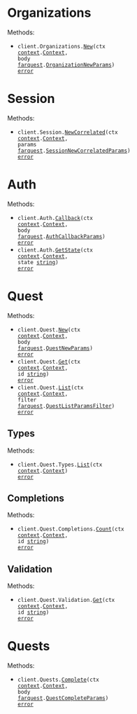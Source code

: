 # Organizations

Methods:

- <code title="post /organizations/create">client.Organizations.<a href="https://pkg.go.dev/github.com/stainless-sdks/farquest-go#OrganizationService.New">New</a>(ctx <a href="https://pkg.go.dev/context">context</a>.<a href="https://pkg.go.dev/context#Context">Context</a>, body <a href="https://pkg.go.dev/github.com/stainless-sdks/farquest-go">farquest</a>.<a href="https://pkg.go.dev/github.com/stainless-sdks/farquest-go#OrganizationNewParams">OrganizationNewParams</a>) <a href="https://pkg.go.dev/builtin#error">error</a></code>

# Session

Methods:

- <code title="post /session/{correlatedId}">client.Session.<a href="https://pkg.go.dev/github.com/stainless-sdks/farquest-go#SessionService.NewCorrelated">NewCorrelated</a>(ctx <a href="https://pkg.go.dev/context">context</a>.<a href="https://pkg.go.dev/context#Context">Context</a>, params <a href="https://pkg.go.dev/github.com/stainless-sdks/farquest-go">farquest</a>.<a href="https://pkg.go.dev/github.com/stainless-sdks/farquest-go#SessionNewCorrelatedParams">SessionNewCorrelatedParams</a>) <a href="https://pkg.go.dev/builtin#error">error</a></code>

# Auth

Methods:

- <code title="post /auth/callback">client.Auth.<a href="https://pkg.go.dev/github.com/stainless-sdks/farquest-go#AuthService.Callback">Callback</a>(ctx <a href="https://pkg.go.dev/context">context</a>.<a href="https://pkg.go.dev/context#Context">Context</a>, body <a href="https://pkg.go.dev/github.com/stainless-sdks/farquest-go">farquest</a>.<a href="https://pkg.go.dev/github.com/stainless-sdks/farquest-go#AuthCallbackParams">AuthCallbackParams</a>) <a href="https://pkg.go.dev/builtin#error">error</a></code>
- <code title="get /auth/{state}">client.Auth.<a href="https://pkg.go.dev/github.com/stainless-sdks/farquest-go#AuthService.GetState">GetState</a>(ctx <a href="https://pkg.go.dev/context">context</a>.<a href="https://pkg.go.dev/context#Context">Context</a>, state <a href="https://pkg.go.dev/builtin#string">string</a>) <a href="https://pkg.go.dev/builtin#error">error</a></code>

# Quest

Methods:

- <code title="post /quest/create">client.Quest.<a href="https://pkg.go.dev/github.com/stainless-sdks/farquest-go#QuestService.New">New</a>(ctx <a href="https://pkg.go.dev/context">context</a>.<a href="https://pkg.go.dev/context#Context">Context</a>, body <a href="https://pkg.go.dev/github.com/stainless-sdks/farquest-go">farquest</a>.<a href="https://pkg.go.dev/github.com/stainless-sdks/farquest-go#QuestNewParams">QuestNewParams</a>) <a href="https://pkg.go.dev/builtin#error">error</a></code>
- <code title="get /quest/{id}">client.Quest.<a href="https://pkg.go.dev/github.com/stainless-sdks/farquest-go#QuestService.Get">Get</a>(ctx <a href="https://pkg.go.dev/context">context</a>.<a href="https://pkg.go.dev/context#Context">Context</a>, id <a href="https://pkg.go.dev/builtin#string">string</a>) <a href="https://pkg.go.dev/builtin#error">error</a></code>
- <code title="get /quest/list/{filter}">client.Quest.<a href="https://pkg.go.dev/github.com/stainless-sdks/farquest-go#QuestService.List">List</a>(ctx <a href="https://pkg.go.dev/context">context</a>.<a href="https://pkg.go.dev/context#Context">Context</a>, filter <a href="https://pkg.go.dev/github.com/stainless-sdks/farquest-go">farquest</a>.<a href="https://pkg.go.dev/github.com/stainless-sdks/farquest-go#QuestListParamsFilter">QuestListParamsFilter</a>) <a href="https://pkg.go.dev/builtin#error">error</a></code>

## Types

Methods:

- <code title="get /quest/types">client.Quest.Types.<a href="https://pkg.go.dev/github.com/stainless-sdks/farquest-go#QuestTypeService.List">List</a>(ctx <a href="https://pkg.go.dev/context">context</a>.<a href="https://pkg.go.dev/context#Context">Context</a>) <a href="https://pkg.go.dev/builtin#error">error</a></code>

## Completions

Methods:

- <code title="get /quest/completions/count/{id}">client.Quest.Completions.<a href="https://pkg.go.dev/github.com/stainless-sdks/farquest-go#QuestCompletionService.Count">Count</a>(ctx <a href="https://pkg.go.dev/context">context</a>.<a href="https://pkg.go.dev/context#Context">Context</a>, id <a href="https://pkg.go.dev/builtin#string">string</a>) <a href="https://pkg.go.dev/builtin#error">error</a></code>

## Validation

Methods:

- <code title="get /quest/validation/{id}">client.Quest.Validation.<a href="https://pkg.go.dev/github.com/stainless-sdks/farquest-go#QuestValidationService.Get">Get</a>(ctx <a href="https://pkg.go.dev/context">context</a>.<a href="https://pkg.go.dev/context#Context">Context</a>, id <a href="https://pkg.go.dev/builtin#string">string</a>) <a href="https://pkg.go.dev/builtin#error">error</a></code>

# Quests

Methods:

- <code title="post /quest/complete">client.Quests.<a href="https://pkg.go.dev/github.com/stainless-sdks/farquest-go#QuestService.Complete">Complete</a>(ctx <a href="https://pkg.go.dev/context">context</a>.<a href="https://pkg.go.dev/context#Context">Context</a>, body <a href="https://pkg.go.dev/github.com/stainless-sdks/farquest-go">farquest</a>.<a href="https://pkg.go.dev/github.com/stainless-sdks/farquest-go#QuestCompleteParams">QuestCompleteParams</a>) <a href="https://pkg.go.dev/builtin#error">error</a></code>
